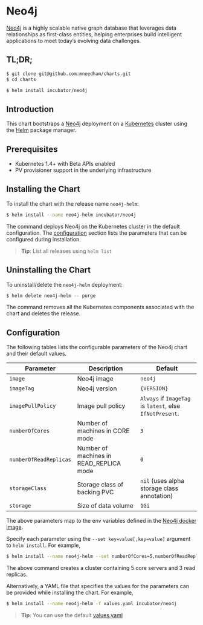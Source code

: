 # Neo4j

[Neo4j](https://neo4j.com/) is a highly scalable native graph database that leverages data relationships as first-class entities, helping enterprises build intelligent applications to meet today’s evolving data challenges.

## TL;DR;

```bash
$ git clone git@github.com:mneedham/charts.git
$ cd charts
```

```bash
$ helm install incubator/neo4j
```

## Introduction

This chart bootstraps a [Neo4j](https://github.com/neo4j/docker-neo4j) deployment on a [Kubernetes](http://kubernetes.io) cluster using the [Helm](https://helm.sh) package manager.

## Prerequisites

- Kubernetes 1.4+ with Beta APIs enabled
- PV provisioner support in the underlying infrastructure

## Installing the Chart

To install the chart with the release name `neo4j-helm`:

```bash
$ helm install --name neo4j-helm incubator/neo4j
```

The command deploys Neo4j on the Kubernetes cluster in the default configuration. The [configuration](#configuration) section lists the parameters that can be configured during installation.

> **Tip**: List all releases using `helm list`

## Uninstalling the Chart

To uninstall/delete the `neo4j-helm` deployment:

```bash
$ helm delete neo4j-helm -- purge
```

The command removes all the Kubernetes components associated with the chart and deletes the release.

## Configuration

The following tables lists the configurable parameters of the Neo4j chart and their default values.

|         Parameter          |             Description                 |                         Default                          |
|----------------------------|-----------------------------------------|----------------------------------------------------------|
| `image`                    | Neo4j image                             | `neo4j`                                                  |
| `imageTag`                 | Neo4j version                           | `{VERSION}`                                              |
| `imagePullPolicy`          | Image pull policy                       | `Always` if `ImageTag` is `latest`, else `IfNotPresent`. |
| `numberOfCores`            | Number of machines in CORE mode         | `3`                                                      |
| `numberOfReadReplicas`     | Number of machines in READ_REPLICA mode | `0`                                                      |
| `storageClass`             | Storage class of backing PVC            | `nil` (uses alpha storage class annotation)              |
| `storage`                  | Size of data volume                     | `1Gi`                                                    |

The above parameters map to the env variables defined in the [Neo4j docker image](https://github.com/neo4j/docker-neo4j).

Specify each parameter using the `--set key=value[,key=value]` argument to `helm install`. For example,

```bash
$ helm install --name neo4j-helm --set numberOfCores=5,numberOfReadReplicas=3 incubator/neo4j
```

The above command creates a cluster containing 5 core servers and 3 read replicas.

Alternatively, a YAML file that specifies the values for the parameters can be provided while installing the chart. For example,

```bash
$ helm install --name neo4j-helm -f values.yaml incubator/neo4j
```

> **Tip**: You can use the default [values.yaml](values.yaml)
